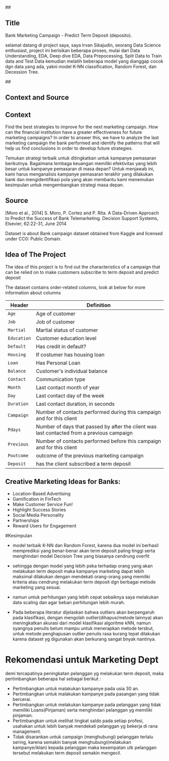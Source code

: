 
##<h2>Title</h2>
Bank Marketing Campaign - Predict Term Deposit (deposito).

selamat datang di project saya, saya Irvan Sikajudin, seorang Data Science enthusiast, project ini berisikan beberapa proses, mulai dari Data Understanding, EDA, Deep dive EDA, Data Prepocessing, Split Data to Train data and Test Data kemudian melatih beberapa model yang dianggap cocok dgn data yang ada,  yakni model K-NN classification, Random Forest, dan Decession Tree.

##<h2>Context and Source</h2>

<h2>Context</h2>
Find the best strategies to improve for the next marketing campaign. How can the financial institution have a greater effectiveness for future marketing campaigns? In order to answer this, we have to analyze the last marketing campaign the bank performed and identify the patterns that will help us find conclusions in order to develop future strategies.<br>

Temukan strategi terbaik untuk ditingkatkan untuk kampanye pemasaran berikutnya. Bagaimana lembaga keuangan memiliki efektivitas yang lebih besar untuk kampanye pemasaran di masa depan? Untuk menjawab ini, kami harus menganalisis kampanye pemasaran terakhir yang dilakukan bank dan mengidentifikasi pola yang akan membantu kami menemukan kesimpulan untuk mengembangkan strategi masa depan.<br>

<h2>Source</h2>
[Moro et al., 2014] S. Moro, P. Cortez and P. Rita. A Data-Driven Approach to Predict the Success of Bank Telemarketing. Decision Support Systems, Elsevier, 62:22-31, June 2014

Dataset is about Bank campaign dataset obtained from Kaggle and licensed under CC0: Public Domain.

## Idea of The Project
The idea of ​​this project is to find out the characteristics of a campaign that can be relied on to make customers subscribe to term deposit and predict deposit

The dataset contains order-related columns, look at below for more information about columns

<table>
<thead><tr>
<th>Header</th>
<th>Definition</th>
</tr>
</thead>
<tbody>
<tr>
<td><code>Age</code></td>
<td>Age of customer</td>
</tr>
<tr>
<td><code>Job</code></td>
<td>Job of customer</td>
</tr>
<tr>
<td><code>Martial</code></td>
<td>Martial status of customer  </td>
</tr>
<tr>
<td><code>Education</code></td>
<td>Customer education level</td>
</tr>
<tr>
<td><code>Default</code></td>
<td>Has credit in default?</td>
</tr>
<tr>
<td><code>Housing</code></td>
<td>If costumer has housing loan</td>
</tr>
<tr>
<td><code>Loan</code></td>
<td>Has Personal Loan</td>
</tr>
<tr>
<td><code>Balance</code></td>
<td>Customer's individual balance</td>
</tr>
<tr>
<td><code>Contact</code></td>
<td>Communication type</td>
</tr>
<tr>
<td><code>Month</code></td>
<td>Last contact month of year </td>
</tr>
<tr>
<td><code>Day</code></td>
<td>Last contact day of the week</td>
</tr>
<tr>
<td><code>Duration</code></td>
<td>Last contact duration, in seconds</td>
</tr>
<tr>
<td><code>Campaign</code></td>
<td>Number of contacts performed during this campaign and for this client</td>
</tr>
<tr>
<td><code>Pdays</code></td>
<td>Number of days that passed by after the client was last contacted from a previous campaign</td>
</tr>
<tr>
<td><code>Previous</code></td>
<td>Number of contacts performed before this campaign and for this client</td>
</tr>
<tr>
<td><code>Poutcome</code></td>
<td>outcome of the previous marketing campaign </td>
</tr>
<tr>
<td><code>Deposit</code></td>
<td>has the client subscribed a term deposit</td>
</tr>
</tbody>
</table>


## <h2>Creative Marketing Ideas for Banks:</h2>


*   Location-Based Advertising
*   Gamification in FinTech
*   Make Customer Service Fun!
*   Highlight Success Stories
*   Social Media Personality
*   Partnerships
*   Reward Users for Engagement



#Kesimpulan</br>
*   model terbaik K-NN dan Random Forest, karena dua model ini berhasil memprediksi yang benar-benar akan term deposit paling tinggi serta menghindari model Decision Tree yang biasanya cendrung overfit</br>

*   sehingga dengan model yang lebih peka terhadap orang yang akan melakukan term deposit maka kampanye marketing dapat lebih maksimal dilakukan  dengan mendekati orang-orang yang memiliki kriteria atau cendrung melakukan term deposit dgn berbagai metode marketing yang sesuai.</br> 

*   namun untuk perhitungan yang lebih cepat sebaiknya saya melakukan data scaling dan agar beban perhitungan lebih murah.</br>

*   Pada beberapa literatur dijelaskan bahwa outliers akan berpengaruh pada klasifikasi, dengan mengolah outlier(dihapus/metode lainnya) akan meningkatkan akurasi dari model klasifikasi algoritme kNN, namun syangnya penulis belum mampu untuk menerapkan metode tersbut, untuk metode penghapusan outlier penulis rasa kurang tepat dilakukan karena dataset yg digunakan akan berkurang sangat bnyak nantinya.



# Rekomendasi untuk Marketing Dept

demi tercapatinya peningkatan pelanggan yg melakukan term deposit, maka pertimbangkan beberapa hal sebagai berikut :</br>
*   Pertimbangkan untuk malakukan kampanye pada usia 30 an.
*   Pertimbangkan untuk malakukan kampanye pada pasangan yang tidak bercerai.
*   Pertimbangkan untuk melakukan kampanye pada pelanggan yang tidak memiliki Loans(Pinjaman) serta menghindari pelanggan yg memiliki pinjaman.</br>
*   Pertimbangkan untuk melihat tingkat saldo pada setiap profesi, usahakan untuk lebih banyak mendekati pelanggan yg bekerja di rana management.</br>
*   Tidak disarankan untuk campaign (menghubungi) pelanggan terlalu sering, karena semakin banyak menghubungi(melakukan kampanye/iklan) kepada pelanggan maka kesempatan utk pelanggan tersebut melakukan term deposit semakin mengecil.


